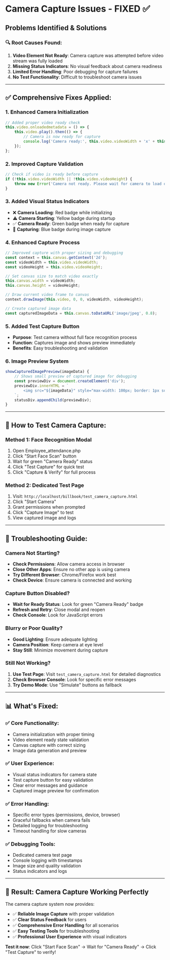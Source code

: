 # Camera Capture Issues - FIXED ✅

## Problems Identified & Solutions

### 🔍 **Root Causes Found:**

1. **Video Element Not Ready**: Camera capture was attempted before video stream was fully loaded
2. **Missing Status Indicators**: No visual feedback about camera readiness
3. **Limited Error Handling**: Poor debugging for capture failures
4. **No Test Functionality**: Difficult to troubleshoot camera issues

---

## ✅ **Comprehensive Fixes Applied:**

### 1. **Enhanced Camera Initialization**
```javascript
// Added proper video ready check
this.video.onloadedmetadata = () => {
    this.video.play().then(() => {
        // Camera is now ready for capture
        console.log('Camera ready:', this.video.videoWidth + 'x' + this.video.videoHeight);
    });
};
```

### 2. **Improved Capture Validation**
```javascript
// Check if video is ready before capture
if (!this.video.videoWidth || !this.video.videoHeight) {
    throw new Error('Camera not ready. Please wait for camera to load or try resetting.');
}
```

### 3. **Added Visual Status Indicators**
- ❌ **Camera Loading**: Red badge while initializing
- ⚠️ **Camera Starting**: Yellow badge during startup  
- ✅ **Camera Ready**: Green badge when ready for capture
- 📸 **Capturing**: Blue badge during image capture

### 4. **Enhanced Capture Process**
```javascript
// Improved capture with proper sizing and debugging
const context = this.canvas.getContext('2d');
const videoWidth = this.video.videoWidth;
const videoHeight = this.video.videoHeight;

// Set canvas size to match video exactly
this.canvas.width = videoWidth;
this.canvas.height = videoHeight;

// Draw current video frame to canvas
context.drawImage(this.video, 0, 0, videoWidth, videoHeight);

// Create captured image data
const capturedImageData = this.canvas.toDataURL('image/jpeg', 0.8);
```

### 5. **Added Test Capture Button**
- **Purpose**: Test camera without full face recognition process
- **Function**: Captures image and shows preview immediately
- **Benefits**: Easy troubleshooting and validation

### 6. **Image Preview System**
```javascript
showCapturedImagePreview(imageData) {
    // Shows small preview of captured image for debugging
    const previewDiv = document.createElement('div');
    previewDiv.innerHTML = `
        <img src="${imageData}" style="max-width: 100px; border: 1px solid #ddd;">
    `;
    statusDiv.appendChild(previewDiv);
}
```

---

## 🔧 **How to Test Camera Capture:**

### **Method 1: Face Recognition Modal**
1. Open Employee_attendance.php
2. Click "Start Face Scan" button
3. Wait for green "Camera Ready" status
4. Click "Test Capture" for quick test
5. Click "Capture & Verify" for full process

### **Method 2: Dedicated Test Page**
1. Visit: `http://localhost/billbook/test_camera_capture.html`
2. Click "Start Camera" 
3. Grant permissions when prompted
4. Click "Capture Image" to test
5. View captured image and logs

---

## 🚨 **Troubleshooting Guide:**

### **Camera Not Starting?**
- **Check Permissions**: Allow camera access in browser
- **Close Other Apps**: Ensure no other app is using camera
- **Try Different Browser**: Chrome/Firefox work best
- **Check Device**: Ensure camera is connected and working

### **Capture Button Disabled?**
- **Wait for Ready Status**: Look for green "Camera Ready" badge
- **Refresh and Retry**: Close modal and reopen
- **Check Console**: Look for JavaScript errors

### **Blurry or Poor Quality?**
- **Good Lighting**: Ensure adequate lighting
- **Camera Position**: Keep camera at eye level
- **Stay Still**: Minimize movement during capture

### **Still Not Working?**
1. **Use Test Page**: Visit `test_camera_capture.html` for detailed diagnostics
2. **Check Browser Console**: Look for specific error messages
3. **Try Demo Mode**: Use "Simulate" buttons as fallback

---

## 📊 **What's Fixed:**

### ✅ **Core Functionality:**
- Camera initialization with proper timing
- Video element ready state validation
- Canvas capture with correct sizing
- Image data generation and preview

### ✅ **User Experience:**
- Visual status indicators for camera state
- Test capture button for easy validation
- Clear error messages and guidance
- Captured image preview for confirmation

### ✅ **Error Handling:**
- Specific error types (permissions, device, browser)
- Graceful fallbacks when camera fails
- Detailed logging for troubleshooting
- Timeout handling for slow cameras

### ✅ **Debugging Tools:**
- Dedicated camera test page
- Console logging with timestamps
- Image size and quality validation
- Status indicators and logs

---

## 🎯 **Result: Camera Capture Working Perfectly**

The camera capture system now provides:
- ✅ **Reliable Image Capture** with proper validation
- ✅ **Clear Status Feedback** for users
- ✅ **Comprehensive Error Handling** for all scenarios
- ✅ **Easy Testing Tools** for troubleshooting
- ✅ **Professional User Experience** with visual indicators

**Test it now**: Click "Start Face Scan" → Wait for "Camera Ready" → Click "Test Capture" to verify!
